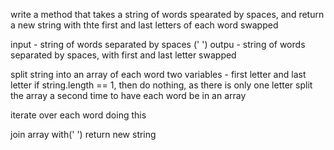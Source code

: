 write a method that takes a string of words spearated by spaces, and return a new string with thte first and last letters of each word swapped

input - string of words separated by spaces (' ')
outpu - string of words separated by spaces, with first and last letter swapped

split string into an array of each word
two variables - first letter and last letter
if string.length == 1, then do nothing, as there is only one letter
split the array a second time to have each word be in an array

iterate over each word doing this

join array with(' ')
return new string